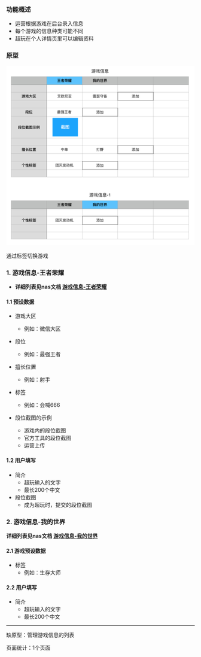 ### 功能概述
* 运营根据游戏在后台录入信息
* 每个游戏的信息种类可能不同
* 超玩在个人详情页里可以编辑资料


### 原型
![](img/后台-游戏信息.png)

通过标签切换游戏

### 1. 游戏信息-王者荣耀
* **详细列表见nas文档 [游戏信息-王者荣耀](http://14.18.236.76:5050/oo/r/da27c283a18740e2a40f41b88a3e5da5)**

#### 1.1 预设数据
* 游戏大区
	* 例如：微信大区
* 段位
	* 例如：最强王者
* 擅长位置
	* 例如：射手
* 标签
	* 例如：会喊666

* 段位截图的示例
	* 游戏内的段位截图
	* 官方工具的段位截图
	* 运营上传

#### 1.2 用户填写
* 简介
	* 超玩输入的文字
	* 最长200个中文
* 段位截图
	* 成为超玩时，提交的段位截图

### 2. 游戏信息-我的世界
**详细列表见nas文档 [游戏信息-我的世界](http://14.18.236.76:5050/oo/r/da0234d07cdf454fa28aa2aca3cfc2b9)**

#### 2.1 游戏预设数据
* 标签
	* 例如：生存大师

#### 2.2 用户填写
* 简介
	* 超玩输入的文字
	* 最长200个中文


---

缺原型：管理游戏信息的列表

页面统计：1个页面


